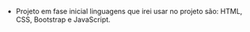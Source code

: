 - Projeto em fase inicial
linguagens que irei usar no projeto são:
HTML, CSS, Bootstrap e JavaScript.